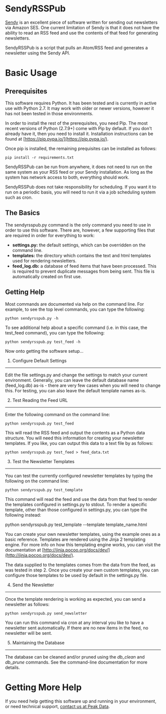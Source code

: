 SendyRSSPub
===========

[Sendy](https://sendy.co/) is an excellent piece of software written for
sending out newsletters via Amazon SES. One current limitation of Sendy is
that it does not have the ability to read an RSS feed and use the contents of
that feed for generating newsletters.

SendyRSSPub is a script that pulls an Atom/RSS feed and generates a newsletter
using the Sendy API.

Basic Usage
===========

Prerequisites
-------------

This software requires Python. It has been tested and is currently in active
use with Python 2.7. It may work with older or newer versions, however it has
not been tested in those environments.

In order to install the rest of the prerequisites, you need Pip. The most
recent versions of Python (2.7.9+) come with Pip by default. If you don't
already have it, then you need to install it. Installation instructions can
be found at [https://pip.pypa.io/](https://pip.pypa.io/).

Once pip is installed, the remaining prequisites can be installed as follows:

    pip install -r requirements.txt

SendyRSSPub can be run from anywhere, it does not need to run on the same
system as your RSS feed or your Sendy installation. As long as the system has
network access to both, everything should work.

SendyRSSPub does not take responsibility for scheduling. If you want it to
run on a periodic basis, you will need to run it via a job scheduling system
such as cron.

The Basics
----------

The sendyrsspub.py command is the only command you need to use in order to use
this software. There are, however, a few supporting files that are required
in order for everything to work:

- **settings.py:** the default settings, which can be overridden on the
                   command line.
- **templates:**   the directory which contains the text and html templates
                   used for rendering newsletters.
- **feed_log.db:** a database of feed items that have been processed. This
                   is required to prevent duplicate messages from being sent.
                   This file is automatically created on first use.

Getting Help
------------

Most commands are documented via help on the command line. For example, to
see the top level commands, you can type the following:

    python sendyrsspub.py -h

To see additional help about a specific command (i.e. in this case, the
test_feed command), you can type the following:

    python sendyrsspub.py test_feed -h

Now onto getting the software setup...

1. Configure Default Settings
-----------------------------

Edit the file settings.py and change the settings to match your current
environment. Generally, you can leave the default database name (feed_log.db)
as-is - there are very few cases when you will need to change this. For
testing, you can also leave the default template names as-is.

2. Test Reading the Feed URL
----------------------------

Enter the following command on the command line:

    python sendyrsspub.py test_feed

This will read the RSS feed and output the contents as a Python data structure.
You will need this information for creating your newsletter templates. If you
like, you can output this data to a text file by as follows:

    python sendyrsspub.py test_feed > feed_data.txt

3. Test the Newsletter Templates
--------------------------------

You can test the currently configured newsletter templates by typing the
following on the command line:

    python sendyrsspub.py test_template

This command will read the feed and use the data from that feed to render the
templates configured in settings.py to stdout. To render a specific template,
other than those configured in settings.py, you can type the following instead:

   python sendyrsspub.py test_template --template template_name.html

You can create your own newsletter templates, using the example ones as
a basic reference. Templates are rendered using the Jinja 2 templating engine.
For more info on how this templating engine works, you can visit the
documentation at [http://jinja.pocoo.org/docs/dev/](http://jinja.pocoo.org/docs/dev/).

The data supplied to the templates comes from the data from the feed, as was
tested in step 2. Once you create your own custom templates, you can configure
those templates to be used by default in the settings.py file.

4. Send the Newsletter
----------------------

Once the template rendering is working as expected, you can send a newsletter
as follows:

    python sendyrsspub.py send_newsletter

You can run this command via cron at any interval you like to have a
newsletter sent automatically. If there are no new items in the feed, no
newsletter will be sent.

5. Maintaining the Database
---------------------------

The database can be cleaned and/or pruned using the *db_clean* and *db_prune*
commands. See the command-line documentation for more details.

Getting More Help
=================

If you need help getting this software up and running in your environment, or
need technical support, [contact us at Peak Data](http://peakdata.io/contact-us/).